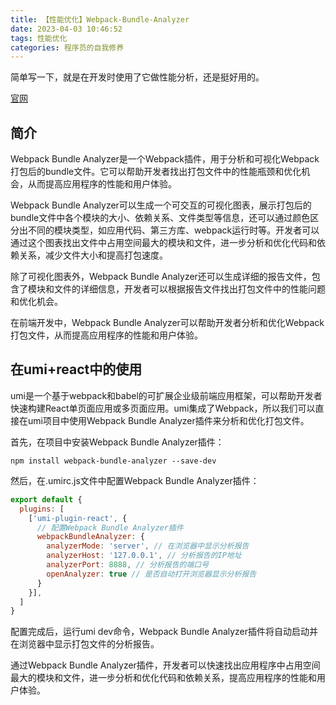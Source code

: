 ```yaml
---
title: 【性能优化】Webpack-Bundle-Analyzer
date: 2023-04-03 10:46:52
tags: 性能优化
categories: 程序员的自我修养
---
```


简单写一下，就是在开发时使用了它做性能分析，还是挺好用的。

[官网](https://blog.jakoblind.no/webpack-bundle-analyzer/)
 ## 简介
 Webpack Bundle Analyzer是一个Webpack插件，用于分析和可视化Webpack打包后的bundle文件。它可以帮助开发者找出打包文件中的性能瓶颈和优化机会，从而提高应用程序的性能和用户体验。

Webpack Bundle Analyzer可以生成一个可交互的可视化图表，展示打包后的bundle文件中各个模块的大小、依赖关系、文件类型等信息，还可以通过颜色区分出不同的模块类型，如应用代码、第三方库、webpack运行时等。开发者可以通过这个图表找出文件中占用空间最大的模块和文件，进一步分析和优化代码和依赖关系，减少文件大小和提高打包速度。

除了可视化图表外，Webpack Bundle Analyzer还可以生成详细的报告文件，包含了模块和文件的详细信息，开发者可以根据报告文件找出打包文件中的性能问题和优化机会。

在前端开发中，Webpack Bundle Analyzer可以帮助开发者分析和优化Webpack打包文件，从而提高应用程序的性能和用户体验。

## 在umi+react中的使用

umi是一个基于webpack和babel的可扩展企业级前端应用框架，可以帮助开发者快速构建React单页面应用或多页面应用。umi集成了Webpack，所以我们可以直接在umi项目中使用Webpack Bundle Analyzer插件来分析和优化打包文件。

首先，在项目中安装Webpack Bundle Analyzer插件：

```
npm install webpack-bundle-analyzer --save-dev
```
然后，在.umirc.js文件中配置Webpack Bundle Analyzer插件：

```js
export default {
  plugins: [
    ['umi-plugin-react', {
      // 配置Webpack Bundle Analyzer插件
      webpackBundleAnalyzer: {
        analyzerMode: 'server', // 在浏览器中显示分析报告
        analyzerHost: '127.0.0.1', // 分析报告的IP地址
        analyzerPort: 8888, // 分析报告的端口号
        openAnalyzer: true // 是否自动打开浏览器显示分析报告
      }
    }],
  ]
}

```

配置完成后，运行umi dev命令，Webpack Bundle Analyzer插件将自动启动并在浏览器中显示打包文件的分析报告。

通过Webpack Bundle Analyzer插件，开发者可以快速找出应用程序中占用空间最大的模块和文件，进一步分析和优化代码和依赖关系，提高应用程序的性能和用户体验。